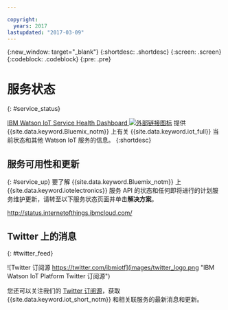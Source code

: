 ```yaml
---

copyright:
  years: 2017
lastupdated: "2017-03-09"
---
```


{:new_window: target="_blank"}
{:shortdesc: .shortdesc}
{:screen: .screen}
{:codeblock: .codeblock}
{:pre: .pre}

# 服务状态
{: #service_status}

[IBM Watson IoT Service Health Dashboard ![外部链接图标](../../icons/launch-glyph.svg)](https://status.internetofthings.ibmcloud.com) 提供 {{site.data.keyword.Bluemix_notm}} 上有关 {{site.data.keyword.iot_full}} 当前状态和其他 Watson IoT 服务的信息。
{:shortdesc}

## 服务可用性和更新
{: #service_up}
要了解 {{site.data.keyword.Bluemix_notm}} 上 {{site.data.keyword.iotelectronics}} 服务 API 的状态和任何即将进行的计划服务维护更新，请转至以下服务状态页面并单击**解决方案**。

http://status.internetofthings.ibmcloud.com/

## Twitter 上的消息
{: #twitter_feed}

![Twitter 订阅源 https://twitter.com/ibmiotf](images/twitter_logo.png "IBM Watson IoT Platform Twitter 订阅源")

您还可以关注我们的 [Twitter 订阅源](https://twitter.com/ibmiotf)，获取 {{site.data.keyword.iot_short_notm}} 和相关联服务的最新消息和更新。
